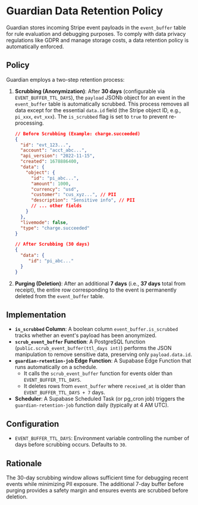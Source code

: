 # Guardian Data Retention Policy

Guardian stores incoming Stripe event payloads in the `event_buffer` table for rule evaluation and debugging purposes. To comply with data privacy regulations like GDPR and manage storage costs, a data retention policy is automatically enforced.

## Policy

Guardian employs a two-step retention process:

1.  **Scrubbing (Anonymization)**: After **30 days** (configurable via `EVENT_BUFFER_TTL_DAYS`), the `payload` JSONb object for an event in the `event_buffer` table is automatically scrubbed. This process removes all data except for the essential `data.id` field (the Stripe object ID, e.g., `pi_xxx`, `evt_xxx`). The `is_scrubbed` flag is set to `true` to prevent re-processing.

    ```json
    // Before Scrubbing (Example: charge.succeeded)
    {
      "id": "evt_123...",
      "account": "acct_abc...",
      "api_version": "2022-11-15",
      "created": 1678886400,
      "data": {
        "object": {
          "id": "pi_abc...",
          "amount": 1000,
          "currency": "usd",
          "customer": "cus_xyz...", // PII
          "description": "Sensitive info", // PII
          // ... other fields
        }
      },
      "livemode": false,
      "type": "charge.succeeded"
    }

    // After Scrubbing (30 days)
    {
      "data": {
         "id": "pi_abc..."
      }
    }
    ```

2.  **Purging (Deletion)**: After an additional **7 days** (i.e., **37 days** total from receipt), the entire row corresponding to the event is permanently deleted from the `event_buffer` table.

## Implementation

- **`is_scrubbed` Column**: A boolean column `event_buffer.is_scrubbed` tracks whether an event's payload has been anonymized.
- **`scrub_event_buffer` Function**: A PostgreSQL function (`public.scrub_event_buffer(ttl_days int)`) performs the JSON manipulation to remove sensitive data, preserving only `payload.data.id`.
- **`guardian-retention-job` Edge Function**: A Supabase Edge Function that runs automatically on a schedule.
  - It calls the `scrub_event_buffer` function for events older than `EVENT_BUFFER_TTL_DAYS`.
  - It deletes rows from `event_buffer` where `received_at` is older than `EVENT_BUFFER_TTL_DAYS + 7` days.
- **Scheduler**: A Supabase Scheduled Task (or pg_cron job) triggers the `guardian-retention-job` function daily (typically at 4 AM UTC).

## Configuration

- `EVENT_BUFFER_TTL_DAYS`: Environment variable controlling the number of days before scrubbing occurs. Defaults to `30`.

## Rationale

The 30-day scrubbing window allows sufficient time for debugging recent events while minimizing PII exposure. The additional 7-day buffer before purging provides a safety margin and ensures events are scrubbed before deletion.

